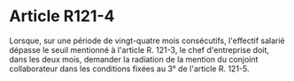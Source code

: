 # Article R121-4

Lorsque, sur une période de vingt-quatre mois consécutifs, l'effectif salarié dépasse le seuil mentionné à l'article R. 121-3, le chef d'entreprise doit, dans les deux mois, demander la radiation de la mention du conjoint collaborateur dans les conditions fixées au 3° de l'article R. 121-5.
